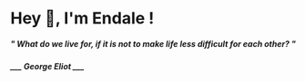 <h1 title="head"> Hey 👋, I'm Endale !</h1>

**<h5><i>" What do we live for, if it is not to make life less difficult for each other? "</i></h5>**

*<b>___ George Eliot ___</b>*
